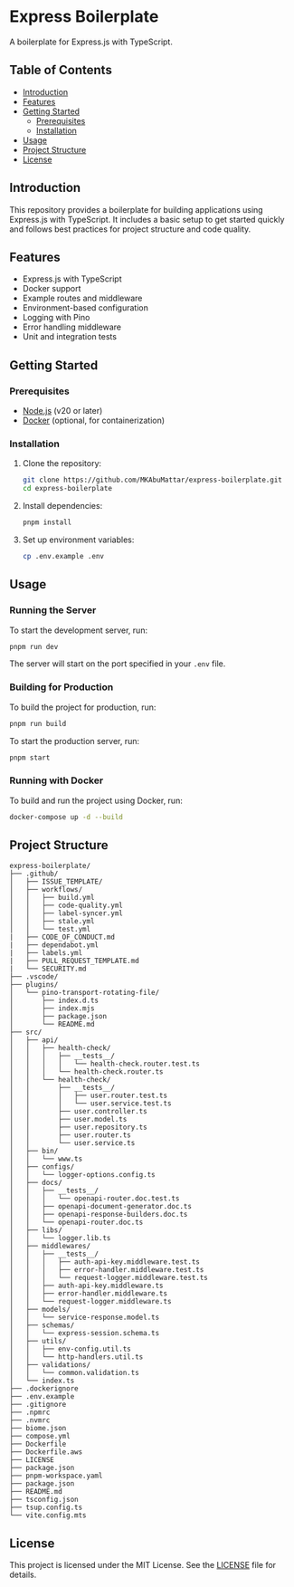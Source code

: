 # Express Boilerplate

A boilerplate for Express.js with TypeScript.

## Table of Contents

- [Introduction](#introduction)
- [Features](#features)
- [Getting Started](#getting-started)
  - [Prerequisites](#prerequisites)
  - [Installation](#installation)
- [Usage](#usage)
- [Project Structure](#project-structure)
- [License](#license)

## Introduction

This repository provides a boilerplate for building applications using Express.js with TypeScript. It includes a basic setup to get started quickly and follows best practices for project structure and code quality.

## Features

- Express.js with TypeScript
- Docker support
- Example routes and middleware
- Environment-based configuration
- Logging with Pino
- Error handling middleware
- Unit and integration tests

## Getting Started

### Prerequisites

- [Node.js](https://nodejs.org/) (v20 or later)
- [Docker](https://www.docker.com/get-started) (optional, for containerization)

### Installation

1. Clone the repository:

   ```sh
   git clone https://github.com/MKAbuMattar/express-boilerplate.git
   cd express-boilerplate
   ```

2. Install dependencies:

   ```sh
   pnpm install
   ```

3. Set up environment variables:
   ```sh
   cp .env.example .env
   ```

## Usage

### Running the Server

To start the development server, run:

```sh
pnpm run dev
```

The server will start on the port specified in your `.env` file.

### Building for Production

To build the project for production, run:

```sh
pnpm run build
```

To start the production server, run:

```sh
pnpm start
```

### Running with Docker

To build and run the project using Docker, run:

```sh
docker-compose up -d --build
```

## Project Structure

```
express-boilerplate/
├── .github/
│   ├── ISSUE_TEMPLATE/
│   ├── workflows/
│   │   ├── build.yml
│   │   ├── code-quality.yml
│   │   ├── label-syncer.yml
│   │   ├── stale.yml
│   │   └── test.yml
|   ├── CODE_OF_CONDUCT.md
|   ├── dependabot.yml
|   ├── labels.yml
|   ├── PULL_REQUEST_TEMPLATE.md
|   └── SECURITY.md
├── .vscode/
├── plugins/
│   └── pino-transport-rotating-file/
│       ├── index.d.ts
│       ├── index.mjs
│       ├── package.json
│       └── README.md
├── src/
│   ├── api/
│   │   ├── health-check/
│   │   │   ├── __tests__/
│   │   │   │   └── health-check.router.test.ts
│   │   │   └── health-check.router.ts
│   │   └── health-check/
│   │       ├── __tests__/
│   │       │   ├── user.router.test.ts
│   │       │   └── user.service.test.ts
│   │       ├── user.controller.ts
│   │       ├── user.model.ts
│   │       ├── user.repository.ts
│   │       ├── user.router.ts
│   │       └── user.service.ts
│   ├── bin/
│   │   └── www.ts
│   ├── configs/
│   │   └── logger-options.config.ts
│   ├── docs/
│   │   ├── __tests__/
│   │   │   └── openapi-router.doc.test.ts
│   │   ├── openapi-document-generator.doc.ts
│   │   ├── openapi-response-builders.doc.ts
│   │   └── openapi-router.doc.ts
│   ├── libs/
│   │   └── logger.lib.ts
│   ├── middlewares/
│   │   ├── __tests__/
│   │   │   ├── auth-api-key.middleware.test.ts
│   │   │   ├── error-handler.middleware.test.ts
│   │   │   └── request-logger.middleware.test.ts
│   │   ├── auth-api-key.middleware.ts
│   │   ├── error-handler.middleware.ts
│   │   └── request-logger.middleware.ts
│   ├── models/
│   │   └── service-response.model.ts
│   ├── schemas/
│   │   └── express-session.schema.ts
│   ├── utils/
│   │   ├── env-config.util.ts
│   │   └── http-handlers.util.ts
│   ├── validations/
│   │   └── common.validation.ts
│   └── index.ts
├── .dockerignore
├── .env.example
├── .gitignore
├── .npmrc
├── .nvmrc
├── biome.json
├── compose.yml
├── Dockerfile
├── Dockerfile.aws
├── LICENSE
├── package.json
├── pnpm-workspace.yaml
├── package.json
├── README.md
├── tsconfig.json
├── tsup.config.ts
└── vite.config.mts
```

## License

This project is licensed under the MIT License. See the [LICENSE](LICENSE) file for details.
